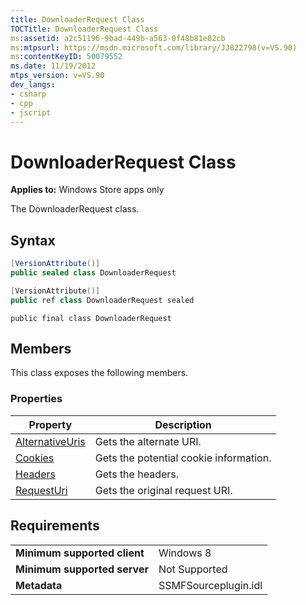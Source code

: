 ```yaml
---
title: DownloaderRequest Class
TOCTitle: DownloaderRequest Class
ms:assetid: a2c51196-9bad-449b-a563-0f48b81e02cb
ms:mtpsurl: https://msdn.microsoft.com/library/JJ822798(v=VS.90)
ms:contentKeyID: 50079552
ms.date: 11/19/2012
mtps_version: v=VS.90
dev_langs:
- csharp
- cpp
- jscript
---
```


# DownloaderRequest Class

**Applies to:** Windows Store apps only

The DownloaderRequest class.

## Syntax

```csharp
[VersionAttribute()]
public sealed class DownloaderRequest
```

```cpp
[VersionAttribute()]
public ref class DownloaderRequest sealed
```

```jscript
public final class DownloaderRequest
```

## Members

This class exposes the following members.

### Properties

|Property|Description|
|--- |--- |
|[AlternativeUris](alternativeuris-property.md)|Gets the alternate URI.|
|[Cookies](cookies-property.md)|Gets the potential cookie information.|
|[Headers](headers-property.md)|Gets the headers.|
|[RequestUri](requesturi-property.md)|Gets the original request URI.|


## Requirements

|||
|--- |--- |
|**Minimum supported client**|Windows 8|
|**Minimum supported server**|Not Supported|
|**Metadata**|SSMFSourceplugin.idl|


